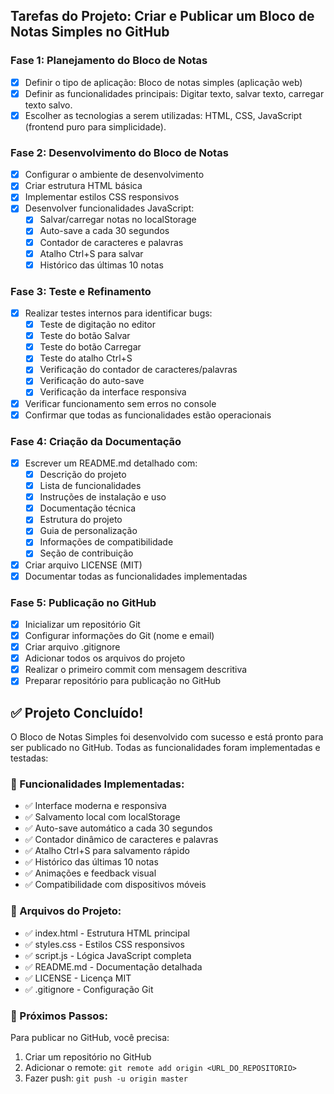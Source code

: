 ## Tarefas do Projeto: Criar e Publicar um Bloco de Notas Simples no GitHub

### Fase 1: Planejamento do Bloco de Notas
- [x] Definir o tipo de aplicação: Bloco de notas simples (aplicação web)
- [x] Definir as funcionalidades principais: Digitar texto, salvar texto, carregar texto salvo.
- [x] Escolher as tecnologias a serem utilizadas: HTML, CSS, JavaScript (frontend puro para simplicidade).

### Fase 2: Desenvolvimento do Bloco de Notas
- [x] Configurar o ambiente de desenvolvimento
- [x] Criar estrutura HTML básica
- [x] Implementar estilos CSS responsivos
- [x] Desenvolver funcionalidades JavaScript:
  - [x] Salvar/carregar notas no localStorage
  - [x] Auto-save a cada 30 segundos
  - [x] Contador de caracteres e palavras
  - [x] Atalho Ctrl+S para salvar
  - [x] Histórico das últimas 10 notas

### Fase 3: Teste e Refinamento
- [x] Realizar testes internos para identificar bugs:
  - [x] Teste de digitação no editor
  - [x] Teste do botão Salvar
  - [x] Teste do botão Carregar
  - [x] Teste do atalho Ctrl+S
  - [x] Verificação do contador de caracteres/palavras
  - [x] Verificação do auto-save
  - [x] Verificação da interface responsiva
- [x] Verificar funcionamento sem erros no console
- [x] Confirmar que todas as funcionalidades estão operacionais

### Fase 4: Criação da Documentação
- [x] Escrever um README.md detalhado com:
  - [x] Descrição do projeto
  - [x] Lista de funcionalidades
  - [x] Instruções de instalação e uso
  - [x] Documentação técnica
  - [x] Estrutura do projeto
  - [x] Guia de personalização
  - [x] Informações de compatibilidade
  - [x] Seção de contribuição
- [x] Criar arquivo LICENSE (MIT)
- [x] Documentar todas as funcionalidades implementadas

### Fase 5: Publicação no GitHub
- [x] Inicializar um repositório Git
- [x] Configurar informações do Git (nome e email)
- [x] Criar arquivo .gitignore
- [x] Adicionar todos os arquivos do projeto
- [x] Realizar o primeiro commit com mensagem descritiva
- [x] Preparar repositório para publicação no GitHub

## ✅ Projeto Concluído!

O Bloco de Notas Simples foi desenvolvido com sucesso e está pronto para ser publicado no GitHub. Todas as funcionalidades foram implementadas e testadas:

### 🎯 Funcionalidades Implementadas:
- ✅ Interface moderna e responsiva
- ✅ Salvamento local com localStorage
- ✅ Auto-save automático a cada 30 segundos
- ✅ Contador dinâmico de caracteres e palavras
- ✅ Atalho Ctrl+S para salvamento rápido
- ✅ Histórico das últimas 10 notas
- ✅ Animações e feedback visual
- ✅ Compatibilidade com dispositivos móveis

### 📁 Arquivos do Projeto:
- ✅ index.html - Estrutura HTML principal
- ✅ styles.css - Estilos CSS responsivos
- ✅ script.js - Lógica JavaScript completa
- ✅ README.md - Documentação detalhada
- ✅ LICENSE - Licença MIT
- ✅ .gitignore - Configuração Git

### 🚀 Próximos Passos:
Para publicar no GitHub, você precisa:
1. Criar um repositório no GitHub
2. Adicionar o remote: `git remote add origin <URL_DO_REPOSITORIO>`
3. Fazer push: `git push -u origin master`

